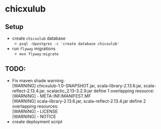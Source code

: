 # chicxulub

## Setup
* create `chicxulub` database 
  * `psql -Upostgres -c 'create database chicxulub'`
* run `flyway` migrations
  * `mvn flyway:migrate`
## TODO:
* Fix maven shade warning:  
[WARNING] chicxulub-1.0-SNAPSHOT.jar, scala-library-2.13.6.jar, scala-reflect-2.13.4.jar, scalactic_2.13-3.2.9.jar define 1 overlapping resource:  
[WARNING]   - META-INF/MANIFEST.MF  
[WARNING] scala-library-2.13.6.jar, scala-reflect-2.13.4.jar define 2 overlapping resources:  
[WARNING]   - LICENSE  
[WARNING]   - NOTICE  
* create deployment script
<!-- TODO:
Fix maven shade warning:  
[WARNING] chicxulub-1.0-SNAPSHOT.jar, scala-library-2.13.6.jar, scala-reflect-2.13.4.jar, scalactic_2.13-3.2.9.jar define 1 overlapping resource:  
[WARNING]   - META-INF/MANIFEST.MF  
[WARNING] scala-library-2.13.6.jar, scala-reflect-2.13.4.jar define 2 overlapping resources:  
[WARNING]   - LICENSE  
[WARNING]   - NOTICE  
-->